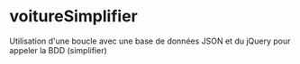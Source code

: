 # voitureSimplifier
Utilisation d'une boucle avec une base de données JSON et du jQuery pour appeler la BDD (simplifier)
